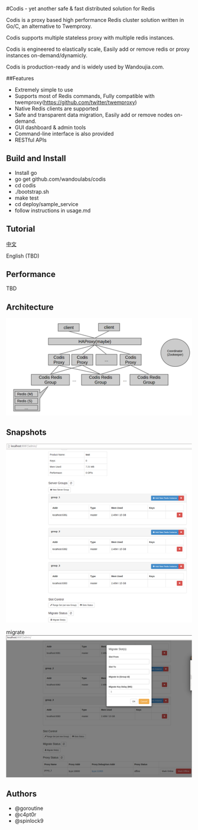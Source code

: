 #Codis - yet another safe & fast distributed solution for Redis

Codis is a proxy based high performance Redis cluster solution written in Go/C, an alternative to Twemproxy.

Codis supports multiple stateless proxy with multiple redis instances.

Codis is engineered to elastically scale, Easily add or remove redis or proxy instances on-demand/dynamicly.

Codis is production-ready and is widely used by Wandoujia.com.

##Features

* Extremely simple to use 
* Supports most of Redis commands, Fully compatible with twemproxy(https://github.com/twitter/twemproxy)
* Native Redis clients are supported
* Safe and transparent data migration, Easily add or remove nodes on-demand.
* GUI dashboard & admin tools 
* Command-line interface is also provided
* RESTful APIs

## Build and Install

* Install go
* go get github.com/wandoulabs/codis
* cd codis
* ./bootstrap.sh
* make test
* cd deploy/sample_service
* follow instructions in usage.md

## Tutorial

[中文](https://github.com/wandoulabs/codis/blob/master/doc/tutorial_zh.md)

English (TBD)

## Performance

TBD

## Architecture
![Snapshot1](doc/pictures/architecture.png)

## Snapshots
![main](doc/pictures/snapshot.png)


migrate
![migrate](doc/pictures/snapshot_migrate.png)

## Authors

* @goroutine
* @c4pt0r
* @spinlock9
